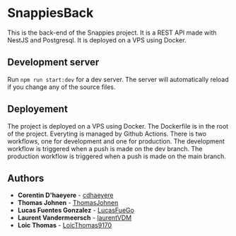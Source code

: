 # SnappiesBack

This is the back-end of the Snappies project. It is a REST API made with NestJS and Postgresql. It is deployed on a VPS using Docker.

## Development server

Run `npm run start:dev` for a dev server. The server will automatically reload if you change any of the source files.

## Deployement

The project is deployed on a VPS using Docker. The Dockerfile is in the root of the project. Everyting is managed by Github Actions.
There is two workflows, one for development and one for production. The development workflow is triggered when a push is made on the dev branch. The production workflow is triggered when a push is made on the main branch.

## Authors

-   **Corentin D'haeyere** - [cdhaeyere](https://github.com/cdhaeyere)
-   **Thomas Johnen** - [ThomasJohnen](https://github.com/ThomasJohnen)
-   **Lucas Fuentes Gonzalez** - [LucasFueGo](https://github.com/LucasFueGo)
-   **Laurent Vandermeersch** - [laurentVDM](https://github.com/laurentVDM)
-   **Loic Thomas** - [LoicThomas9170](https://github.com/LoicThomas9170)
